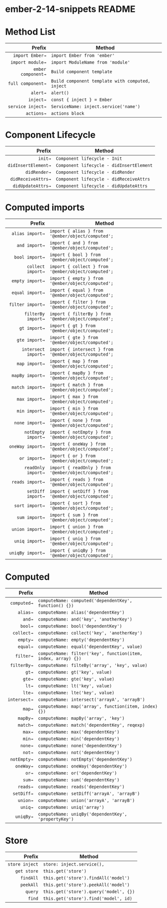 # ember-2-14-snippets README

# Method List
|Prefix|Method|
|-------:|-------|
|`import Ember→`|`import Ember from 'ember'`|
|`import module→`|`import ModuleName from 'module'`|
|`ember component→`|`Build component template`|
|`full component→`|`Build component template with computed, inject`|
|`alert→`|`alert()`|
|`inject→`|`const { inject } = Ember`|
|`service inject→`|`ServiceName: inject.service('name')`|
|`actions→`|`actions block`|
# Component Lifecycle
|Prefix|Method|
|-------:|-------|
|`init→`|`Component lifecycle - Init`|
|`didInsertElement→`|`Component lifecycle - didInsertElement`|
|`didRender→`|`Component lifecycle - didRender`|
|`didReceiveAttrs→`|`Component lifecycle - didReceiveAttrs`|
|`didUpdateAttrs→`|`Component lifecycle - didUpdateAttrs`|

# Computed imports
|Prefix|Method|
|-------:|-------|
|`alias import→`|`import { alias } from '@ember/object/computed';`|
|`and import→`|`import { and } from '@ember/object/computed';`|
|`bool import→`|`import { bool } from '@ember/object/computed';`|
|`collect import→`|`import { collect } from '@ember/object/computed';`|
|`empty import→`|`import { empty } from '@ember/object/computed';`|
|`equal import→`|`import { equal } from '@ember/object/computed';`|
|`filter import→`|`import { filter } from '@ember/object/computed';`|
|`filterBy import→`|`import { filterBy } from '@ember/object/computed';`|
|`gt import→`|`import { gt } from '@ember/object/computed';`|
|`gte import→`|`import { gte } from '@ember/object/computed';`|
|`intersect import→`|`import { intersect } from '@ember/object/computed';`|
|`map import→`|`import { map } from '@ember/object/computed';`|
|`mapBy import→`|`import { mapBy } from '@ember/object/computed';`|
|`match import→`|`import { match } from '@ember/object/computed';`|
|`max import→`|`import { max } from '@ember/object/computed';`|
|`min import→`|`import { min } from '@ember/object/computed';`|
|`none import→`|`import { none } from '@ember/object/computed';`|
|`notEmpty import→`|`import { notEmpty } from '@ember/object/computed';`|
|`oneWay import→`|`import { oneWay } from '@ember/object/computed';`|
|`or import→`|`import { or } from '@ember/object/computed';`|
|`readOnly import→`|`import { readOnly } from '@ember/object/computed';`|
|`reads import→`|`import { reads } from '@ember/object/computed';`|
|`setDiff import→`|`import { setDiff } from '@ember/object/computed';`|
|`sort import→`|`import { sort } from '@ember/object/computed';`|
|`sum import→`|`import { sum } from '@ember/object/computed';`|
|`union import→`|`import { union } from '@ember/object/computed';`|
|`uniq import→`|`import { uniq } from '@ember/object/computed';`|
|`uniqBy import→`|`import { uniqBy } from '@ember/object/computed';`|


# Computed
|Prefix|Method|
|-------:|-------|
|`computed→`|`computeName: computed('dependentKey', function() {})`|
|`alias→`|`computeName: alias('dependentKey')`|
|`and→`|`computeName: and('key', 'anotherKey')`|
|`bool→`|`computeName: bool('dependentKey')`|
|`collect→`|`computeName: collect('key', 'anotherKey')`|
|`empty→`|`computeName: empty('dependentKey')`|
|`equal→`|`computeName: equal('dependentKey', value)`|
|`filter→`|`computeName: filter('key', function(item, index, array) {})`|
|`filterBy→`|`computeName: filteBy('array', 'key', value)`|
|`gt→`|`computeName: gt('key', value)`|
|`gte→`|`computeName: gte('key', value)`|
|`lt→`|`computeName: lt('key', value)`|
|`lte→`|`computeName: lte('key', value)`|
|`intersect→`|`computeName: intersect('arrayA', 'arrayB')`|
|`map→`|`computeName: map('array', function(item, index) {})`|
|`mapBy→`|`computeName: mapBy('array', 'key')`|
|`match→`|`computeName: match('dependentKey', reqexp)`|
|`max→`|`computeName: max('dependentKey')`|
|`min→`|`computeName: min('dependentKey')`|
|`none→`|`computeName: none('dependentKey')`|
|`not→`|`computeName: not('dependentKey')`|
|`notEmpty→`|`computeName: notEmpty('dependentKey')`|
|`oneWay→`|`computeName: oneWay('dependentKey')`|
|`or→`|`computeName: or('dependentKey')`|
|`sum→`|`computeName: sum('dependentKey')`|
|`reads→`|`computeName: reads('dependentKey')`|
|`setDiff→`|`computeName: setDiff('arrayA', 'arrayB')`|
|`union→`|`computeName: union('arrayA', 'arrayB')`|
|`uniq→`|`computeName: uniq('array')`|
|`uniqBy→`|`computeName: uniqBy('dependentKey', 'propertyKey')`|


# Store
|Prefix|Method|
|-------:|-------|
|`store inject`|`store: inject.service(),`|
|`get store`|`this.get('store')`|
|`findAll`|`this.get('store').findAll('model')`|
|`peekAll`|`this.get('store').peekAll('model')`|
|`query`|`this.get('store').query('model', {})`|
|`find`|`this.get('store').find('model', id)`|










